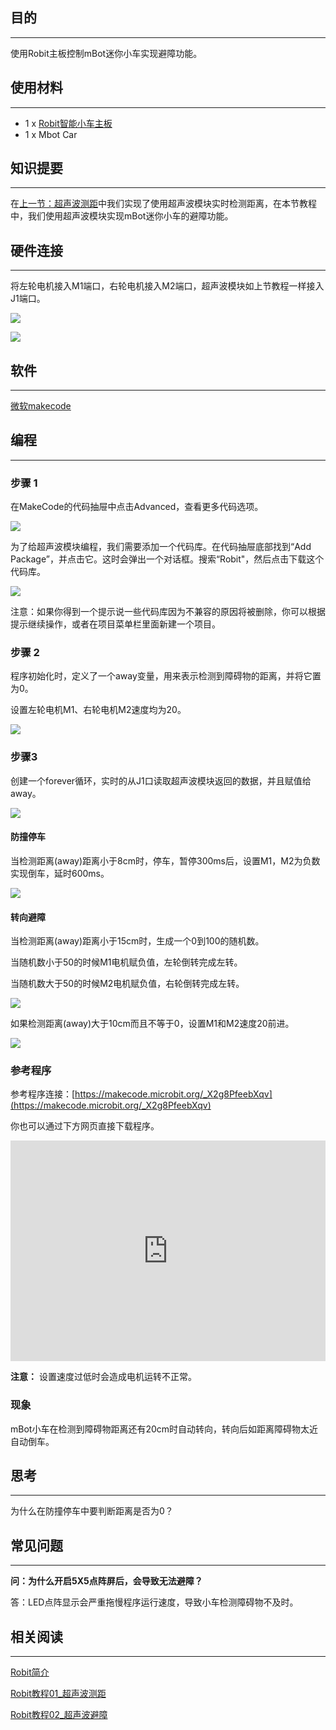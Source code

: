 
## 目的
---

使用Robit主板控制mBot迷你小车实现避障功能。

## 使用材料
---

- 1 x [Robit智能小车主板](https://www.elecfreaks.com/estore/elecfreaks-robit-diy-mini-smart-cars-robot-development-platform-chassis-for-micro-bit-compatible-with-mbot.html)
- 1 x Mbot Car

## 知识提要
---
在[上一节：超声波测距](/Robit_Case_01/)中我们实现了使用超声波模块实时检测距离，在本节教程中，我们使用超声波模块实现mBot迷你小车的避障功能。

## 硬件连接
---
将左轮电机接入M1端口，右轮电机接入M2端口，超声波模块如上节教程一样接入J1端口。

![](https://i.imgur.com/foGr3ds.png)

![](https://i.imgur.com/rnrjpYv.jpg)
## 软件
---
[微软makecode](https://makecode.microbit.org/#)

## 编程
---
### 步骤 1
在MakeCode的代码抽屉中点击Advanced，查看更多代码选项。

![](https://i.imgur.com/LjMR5IU.png)

为了给超声波模块编程，我们需要添加一个代码库。在代码抽屉底部找到“Add Package”，并点击它。这时会弹出一个对话框。搜索“Robit"，然后点击下载这个代码库。

![](https://i.imgur.com/ISZ6w26.png)

注意：如果你得到一个提示说一些代码库因为不兼容的原因将被删除，你可以根据提示继续操作，或者在项目菜单栏里面新建一个项目。

### 步骤 2
程序初始化时，定义了一个away变量，用来表示检测到障碍物的距离，并将它置为0。

设置左轮电机M1、右轮电机M2速度均为20。

![](https://i.imgur.com/cNxMb1t.png)

### 步骤3

创建一个forever循环，实时的从J1口读取超声波模块返回的数据，并且赋值给away。

![](https://i.imgur.com/iNreh61.png)

#### 防撞停车
当检测距离(away)距离小于8cm时，停车，暂停300ms后，设置M1，M2为负数实现倒车，延时600ms。


![](https://i.imgur.com/Axkwbms.png)
#### 转向避障
当检测距离(away)距离小于15cm时，生成一个0到100的随机数。

当随机数小于50的时候M1电机赋负值，左轮倒转完成左转。

当随机数大于50的时候M2电机赋负值，右轮倒转完成左转。

![](https://i.imgur.com/DsDXQmg.png)

如果检测距离(away)大于10cm而且不等于0，设置M1和M2速度20前进。

![](https://i.imgur.com/7x5XG1k.png)

### 参考程序
参考程序连接：[https://makecode.microbit.org/_X2g8PfeebXqv](https://makecode.microbit.org/_X2g8PfeebXqv)

你也可以通过下方网页直接下载程序。

<div style="position:relative;height:0;padding-bottom:70%;overflow:hidden;"><iframe style="position:absolute;top:0;left:0;width:100%;height:100%;" src="https://makecode.microbit.org/#pub:_X2g8PfeebXqv" frameborder="0" sandbox="allow-popups allow-forms allow-scripts allow-same-origin"></iframe></div>  

**注意：** 设置速度过低时会造成电机运转不正常。

### 现象
mBot小车在检测到障碍物距离还有20cm时自动转向，转向后如距离障碍物太近自动倒车。

## 思考
---
为什么在防撞停车中要判断距离是否为0？

## 常见问题
---
**问：为什么开启5X5点阵屏后，会导致无法避障？**

答：LED点阵显示会严重拖慢程序运行速度，导致小车检测障碍物不及时。

## 相关阅读  
---

[Robit简介](Robit_CN)

[Robit教程01_超声波测距](/Robit_Case_01/)

[Robit教程02_超声波避障](/Robit_Case_02/)
